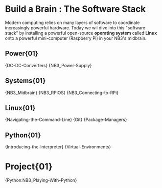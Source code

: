 # Build a Brain : The Software Stack
Modern computing relies on many layers of software to coordinate increasingly powerful hardware. Today we wil dive into this "software stack" by installing a powerful open-source **operating system** called **Linux** onto a powerful mini-computer (Raspberry Pi) in your NB3's midbrain.

## Power{01}
{DC-DC-Converters}
{NB3_Power-Supply}

## Systems{01}
{NB3_Midbrain}
{NB3_RPiOS}
{NB3_Connecting-to-RPi}

## Linux{01}
{Navigating-the-Command-Line}
{Git}
{Package-Managers}

## Python{01}
{Introducing-the-Interpreter}
{Virtual-Environments}

# Project{01}
{Python:NB3_Playing-With-Python}